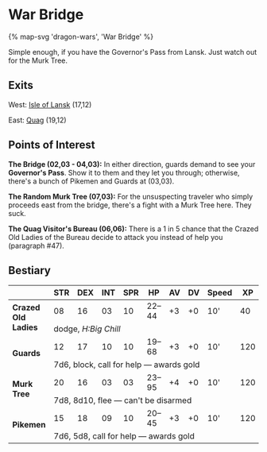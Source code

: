 # War Bridge

{% map-svg 'dragon-wars', 'War Bridge' %}

Simple enough, if you have the Governor's Pass from Lansk. Just watch out for the Murk Tree.

## Exits

West: [Isle of Lansk](/dragon-wars/maps/dilmun) (17,12)

East: [Quag](/dragon-wars/maps/dilmun) (19,12)

## Points of Interest

**The Bridge (02,03 - 04,03):** In either direction, guards demand to see your **Governor's Pass**. Show it to them and they let you through; otherwise, there's a bunch of Pikemen and Guards at (03,03).

**The Random Murk Tree (07,03):** For the unsuspecting traveler who simply proceeds east from the bridge, there's a fight with a Murk Tree here. They suck.

**The Quag Visitor's Bureau (06,06):** There is a 1 in 5 chance that the Crazed Old Ladies of the Bureau decide to attack you instead of help you (paragraph #47).

## Bestiary

<table>
  <thead>
    <tr>
      <th></th>
      <th>STR</th>
      <th>DEX</th>
      <th>INT</th>
      <th>SPR</th>
      <th>HP</th>
      <th>AV</th>
      <th>DV</th>
      <th>Speed</th>
      <th>XP</th>
    </tr>
  </thead>
  <tbody>
    <tr>
      <td rowspan=2><b>Crazed Old Ladies</b></td>
      <td class="c">08</td>
      <td class="c">16</td>
      <td class="c">03</td>
      <td class="c">10</td>
      <td class="c">22&ndash;44</td>
      <td class="c">+3</td>
      <td class="c">+0</td>
      <td class="c">10'</td>
      <td class="c">40</td>
    </tr><tr>
      <td colspan=9>dodge, <i>H:Big Chill</i></td>
    </tr><tr>
      <td rowspan=2><b>Guards</b></td>
      <td class="c">12</td>
      <td class="c">17</td>
      <td class="c">10</td>
      <td class="c">10</td>
      <td class="c">19&ndash;68</td>
      <td class="c">+3</td>
      <td class="c">+0</td>
      <td class="c">10'</td>
      <td class="c">120</td>
    </tr><tr>
      <td colspan=9>7d6, block, call for help — awards gold</td>
    </tr><tr>
      <td rowspan=2><b>Murk Tree</b></td>
      <td class="c">20</td>
      <td class="c">16</td>
      <td class="c">03</td>
      <td class="c">03</td>
      <td class="c">23&ndash;95</td>
      <td class="c">+4</td>
      <td class="c">+0</td>
      <td class="c">10'</td>
      <td class="c">120</td>
    </tr><tr>
      <td colspan=9>7d8, 8d10, flee — can't be disarmed</td>
    </tr><tr>
      <td rowspan=2><b>Pikemen</b></td>
      <td class="c">15</td>
      <td class="c">18</td>
      <td class="c">09</td>
      <td class="c">10</td>
      <td class="c">20&ndash;45</td>
      <td class="c">+3</td>
      <td class="c">+0</td>
      <td class="c">10'</td>
      <td class="c">120</td>
    </tr><tr>
      <td colspan=9>7d6, 5d8, call for help — awards gold</td>
    </tr>
  </tbody>
</table>
